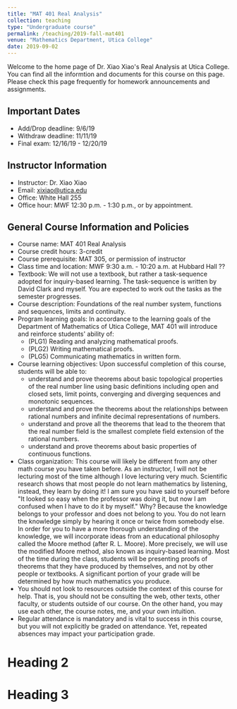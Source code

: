 ```yaml
---
title: "MAT 401 Real Analysis"
collection: teaching
type: "Undergraduate course"
permalink: /teaching/2019-fall-mat401
venue: "Mathematics Department, Utica College"
date: 2019-09-02
---
```


Welcome to the home page of Dr. Xiao Xiao's Real Analysis at Utica College. You can find all the informtion and documents for this course on this page. Please check this page frequently for homework announcements and assignments.

## Important Dates

 * Add/Drop deadline: 9/6/19
 * Withdraw deadline: 11/11/19
 * Final exam: 12/16/19 - 12/20/19

## Instructor Information

 * Instructor: Dr. Xiao Xiao
 * Email: xixiao@utica.edu
 * Office: White Hall 255
 * Office hour: MWF 12:30 p.m. - 1:30 p.m., or by appointment.

## General Course Information and Policies

 * Course name: MAT 401 Real Analysis
 * Course credit hours: 3-credit
 * Course prerequisite: MAT 305, or permission of instructor
 * Class time and location: MWF 9:30 a.m. - 10:20 a.m. at Hubbard Hall ??
 * Textbook: We will not use a textbook, but rather a task-sequence adopted for inquiry-based learning. The task-sequence is written by David Clark and myself. You are expected to work out the tasks as the semester progresses.
 * Course description: Foundations of the real number system, functions and sequences, limits and continuity.
 * Program learning goals: In accordance to the learning goals of the Department of Mathematics of Utica College, MAT 401 will introduce and reinforce students' ability of:
   * (PLG1) Reading and analyzing mathematical proofs.
   * (PLG2) Writing mathematical proofs.
   * (PLG5) Communicating mathematics in written form.
 * Course learning objectives: Upon successful completion of this course, students will be able to:
   * understand and prove theorems about basic topological properties of the real number line using basic definitions including open and closed sets, limit points, converging and diverging sequences and monotonic sequences.
   * understand and prove the theorems about the relationships between rational numbers and infinite decimal representations of numbers.
   * understand and prove all the theorems that lead to the theorem that the real number field is the smallest complete field extension of the rational numbers.
   * understand and prove theorems about basic properties of continuous functions.
 * Class organization: This course will likely be different from any other math course you have taken before. As an instructor, I will not be lecturing most of the time although I love lecturing very much. Scientific research shows that most people do not learn mathematics by listening, instead, they learn by doing it! I am sure you have said to yourself before "It looked so easy when the professor was doing it, but now I am confused when I have to do it by myself." Why? Because the knowledge belongs to your professor and does not belong to you. You do not learn the knowledge simply by hearing it once or twice from somebody else. In order for you to have a more thorough understanding of the knowledge, we will incorporate ideas from an educational philosophy called the Moore method (after R. L. Moore). More precisely, we will use the modified Moore method, also known as inquiry-based learning. Most of the time during the class, students will be presenting proofs of theorems that they have produced by themselves, and not by other people or textbooks. A significant portion of your grade will be determined by how much mathematics you produce.
 * You should not look to resources outside the context of this course for help. That is, you should not be consulting the web, other texts, other faculty, or students outside of our course. On the other hand, you may use each other, the course notes, me, and your own intuition.
 * Regular attendance is mandatory and is vital to success in this course, but you will not explicitly be graded on attendance. Yet, repeated absences may impact your participation grade.


Heading 2
======

Heading 3
======
